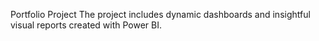 Portfolio Project
The project includes dynamic dashboards and insightful visual reports created with Power BI.
